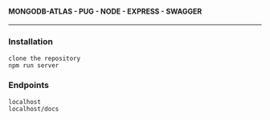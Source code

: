 #### MONGODB-ATLAS - PUG - NODE - EXPRESS - SWAGGER
---

### Installation
```
clone the repository
npm run server
```

### Endpoints
```
localhost
localhost/docs
```

